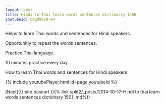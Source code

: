 ```yaml
---
layout: post
title: Hindi to Thai learn words sentences dictionary 1456 
youtubeId: C0gd99s8-e4
---
```

 
 
Helps to learn Thai words and sentences for Hindi speakers.

Opportunitiy to repeat the words sentences. 

Practice Thai language. 
 
10 minutes practice every day. 
 
How to learn Thai words and sentences for Hindi speakers 
 
{% include youtubePlayer.html id=page.youtubeId %}
 
 
[Next]({{ site.baseurl }}{% link  split2/_posts/2014-10-17-Hindi to thai learn words sentences dictionary 1501 .md%})
 
